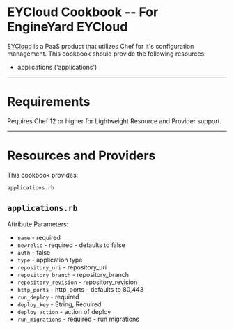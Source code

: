 EYCloud Cookbook -- For EngineYard EYCloud
=========

[EYCloud][1] is a PaaS product that utilizes Chef for it's configuration management.  This cookbook should provide the following resources: 

* applications ('applications')

---
Requirements
============

Requires Chef 12 or higher for Lightweight Resource and Provider support.

---
Resources and Providers
=======================

This cookbook provides:

`applications.rb`

`applications.rb`
-------------

Attribute Parameters:

* `name` - required
* `newrelic` - required - defaults to false
* `auth` - false
* `type` - application type
* `repository_uri` - repository_uri
* `repository_branch` - repository_branch
* `repository_revision` - repository_revision
* `http_ports` - http_ports - defaults to 80,443
* `run_deploy` - required
* `deploy_key` - String, Required
* `deploy_action` - action of deploy
* `run_migrations` - required - run migrations

[1]: https://cloud.engineyard.com